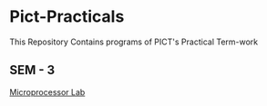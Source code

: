 # Pict-Practicals
 This Repository Contains programs of PICT's Practical Term-work
## SEM - 3
[Microprocessor Lab](https://github.com/chanekarayush/Pict-Practicals/tree/MPL)
